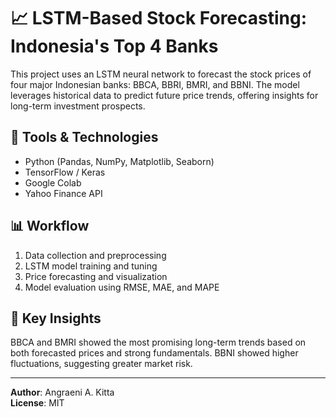 # 📈 LSTM-Based Stock Forecasting: Indonesia's Top 4 Banks

This project uses an LSTM neural network to forecast the stock prices of four major Indonesian banks: BBCA, BBRI, BMRI, and BBNI. The model leverages historical data to predict future price trends, offering insights for long-term investment prospects.

## 🔧 Tools & Technologies
- Python (Pandas, NumPy, Matplotlib, Seaborn)
- TensorFlow / Keras
- Google Colab
- Yahoo Finance API

## 📊 Workflow
1. Data collection and preprocessing
2. LSTM model training and tuning
3. Price forecasting and visualization
4. Model evaluation using RMSE, MAE, and MAPE

## 🚀 Key Insights
BBCA and BMRI showed the most promising long-term trends based on both forecasted prices and strong fundamentals. BBNI showed higher fluctuations, suggesting greater market risk.

---

**Author**: Angraeni A. Kitta  
**License**: MIT
